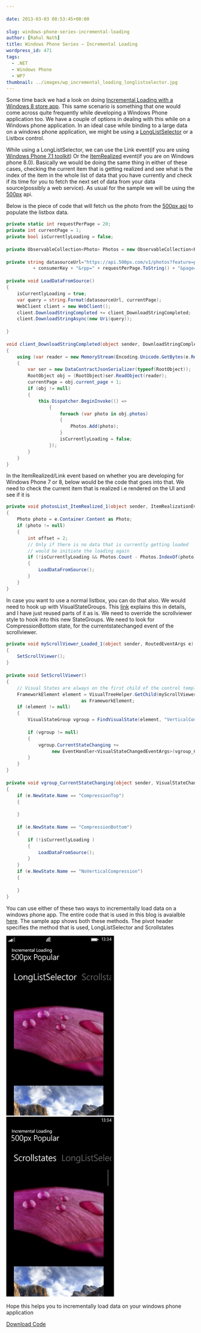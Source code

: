 ```yaml
---
  
date: 2013-03-03 08:53:45+00:00

slug: windows-phone-series-incremental-loading
author: [Rahul Nath]
title: Windows Phone Series – Incremental Loading
wordpress_id: 471
tags:
  - .NET
  - Windows Phone
  - WP7
thumbnail: ../images/wp_incremental_loading_longlistselector.jpg
---
```


Some time back we had a look on doing [Incremental Loading with a Windows 8 store app](http://rahulpnath.wordpress.com/2012/10/28/windows-8-series-incremental-loading/). This same scenario is something that one would come across quite frequently while developing a Windows Phone application too. We have a couple of options in dealing with this while on a Windows phone application. In an ideal case while binding to a large data on a windows phone application, we might be using a [LongListSelector](<http://msdn.microsoft.com/en-US/library/windowsphone/develop/microsoft.phone.controls.longlistselector(v=vs.105).aspx>) or a Listbox control.

While using a LongListSelector, we can use the Link event(if you are using [Windows Phone 7.1 toolkit](http://phone.codeplex.com/)) Or the [ItemRealized](<http://msdn.microsoft.com/en-US/library/windowsphone/develop/microsoft.phone.controls.longlistselector.itemrealized(v=vs.105).aspx>) event(if you are on Windows phone 8.0). Basically we would be doing the same thing in either of these cases, checking the current item that is getting realized and see what is the index of the item in the whole list of data that you have currently and check if its time for you to fetch the next set of data from your data source(possibly a web service). As usual for the sample we will be using the [500px](http://500px.com/popular) api.

Below is the piece of code that will fetch us the photo from the [500px api](http://developers.500px.com/) to populate the listbox data.

```csharp
private static int requestPerPage = 20;
private int currentPage = 1;
private bool isCurrentlyLoading = false;

private ObservableCollection<Photo> Photos = new ObservableCollection<Photo>();

private string datasourceUrl="https://api.500px.com/v1/photos?feature=popular&consumer_key="
          + consumerKey + "&rpp=" + requestPerPage.ToString() + "&page={0}";

private void LoadDataFromSource()
{
    isCurrentlyLoading = true;
    var query = string.Format(datasourceUrl, currentPage);
    WebClient client = new WebClient();
    client.DownloadStringCompleted += client_DownloadStringCompleted;
    client.DownloadStringAsync(new Uri(query));

}

void client_DownloadStringCompleted(object sender, DownloadStringCompletedEventArgs e)
{
    using (var reader = new MemoryStream(Encoding.Unicode.GetBytes(e.Result)))
    {
        var ser = new DataContractJsonSerializer(typeof(RootObject));
        RootObject obj = (RootObject)ser.ReadObject(reader);
        currentPage = obj.current_page + 1;
        if (obj != null)
        {
            this.Dispatcher.BeginInvoke(() =>
                {
                    foreach (var photo in obj.photos)
                    {
                        Photos.Add(photo);
                    }
                    isCurrentlyLoading = false;
                });
        }
    }
}
```

In the ItemRealized/Link event based on whether you are developing for Windows Phone 7 or 8, below would be the code that goes into that. We need to check the current item that is realized i.e rendered on the UI and see if it is

```csharp
private void photosList_ItemRealized_1(object sender, ItemRealizationEventArgs e)
{
    Photo photo = e.Container.Content as Photo;
    if (photo != null)
    {
        int offset = 2;
        // Only if there is no data that is currently getting loaded
        // would be initiate the loading again
        if (!isCurrentlyLoading && Photos.Count - Photos.IndexOf(photo) <= offset)
        {
            LoadDataFromSource();
        }
    }
}
```

In case you want to use a normal listbox, you can do that also. We would need to hook up with VisualStateGroups. This [link](http://blogs.msdn.com/b/slmperf/archive/2011/06/30/windows-phone-mango-change-listbox-how-to-detect-compression-end-of-scroll-states.aspx) explains this in details, and I have just reused parts of it as is. We need to override the scrollviewer style to hook into this new StateGroups. We need to look for CompressionBottom state, for the currentstatechanged event of the scrollviewer.

```csharp
private void myScrollViewer_Loaded_1(object sender, RoutedEventArgs e)
{
    SetScrollViewer();
}

private void SetScrollViewer()
{
    // Visual States are always on the first child of the control template
    FrameworkElement element = VisualTreeHelper.GetChild(myScrollViewer, 0)
                            as FrameworkElement;
    if (element != null)
    {
        VisualStateGroup vgroup = FindVisualState(element, "VerticalCompression");

        if (vgroup != null)
        {
            vgroup.CurrentStateChanging +=
                 new EventHandler<VisualStateChangedEventArgs>(vgroup_CurrentStateChanging);
        }
    }
}

private void vgroup_CurrentStateChanging(object sender, VisualStateChangedEventArgs e)
{
    if (e.NewState.Name == "CompressionTop")
    {

    }

    if (e.NewState.Name == "CompressionBottom")
    {
        if (!isCurrentlyLoading )
        {
            LoadDataFromSource();
        }
    }
    if (e.NewState.Name == "NoVerticalCompression")
    {

    }
}
```

You can use either of these two ways to incrementally load data on a windows phone app. The entire code that is used in this blog is avaialble [here](https://github.com/rahulpnath/IncrementalLoadingPhone). The sample app shows both these methods. The pivot header specifies the method that is used, LongListSelector and Scrollstates

![windows phone incremental loading using longlistselector](../images/wp_incremental_loading_longlistselector.jpg)![windows phone incremental loading using scrollstates](../images/wp_incremental_loading_scrollstates.jpg)

Hope this helps you to incrementally load data on your windows phone application

[Download Code](https://github.com/rahulpnath/IncrementalLoadingPhone)
